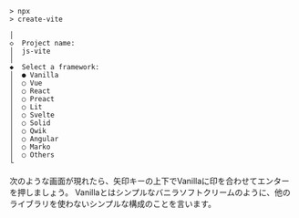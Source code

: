 ```
> npx
> create-vite

│
◇  Project name:
│  js-vite
│
◆  Select a framework:
│  ● Vanilla
│  ○ Vue
│  ○ React
│  ○ Preact
│  ○ Lit
│  ○ Svelte
│  ○ Solid
│  ○ Qwik
│  ○ Angular
│  ○ Marko
│  ○ Others
└
```

次のような画面が現れたら、矢印キーの上下でVanillaに印を合わせてエンターを押しましょう。
Vanillaとはシンプルなバニラソフトクリームのように、他のライブラリを使わないシンプルな構成のことを言います。
